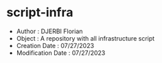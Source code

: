 # script-infra

- Author : DJERBI Florian
- Object : A repository with all infrastructure script 
- Creation Date : 07/27/2023
- Modification Date : 07/27/2023

